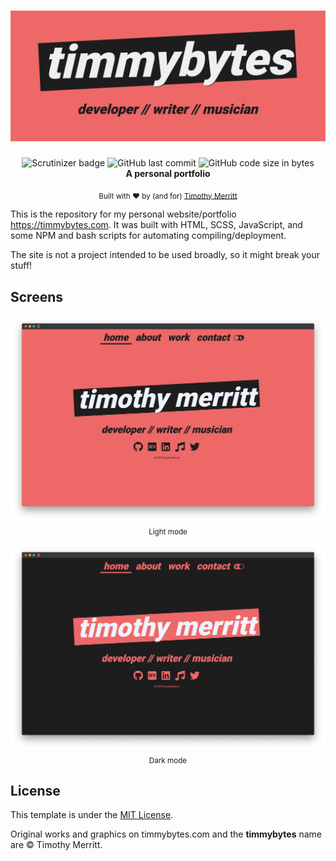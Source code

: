 <h1 align="center">
  <img src="./img/timmybytes-header-subtitle.png" alt="Timmybytes logo banner, which reads: timmybytes, developer, writer, musician" />
</h1>

<div align="center">
  <img src="https://scrutinizer-ci.com/g/timmybytes/timmybytes-website/badges/quality-score.png?b=main" alt="Scrutinizer badge" />
  <img alt="GitHub last commit" src="https://img.shields.io/github/last-commit/timmybytes/timmybytes-website">
  <img alt="GitHub code size in bytes" src="https://img.shields.io/github/languages/code-size/timmybytes/timmybytes-website">
</div>

<div align="center">
  <strong>A personal portfolio</strong>
</div>

<p align="center">
  <sub>Built with ❤︎ by (and for)
  <a href="https://timmybytes.com">Timothy Merritt</a>
</div>


This is the repository for my personal website/portfolio <https://timmybytes.com>. It was built with HTML, SCSS, JavaScript, and some NPM and bash scripts for automating compiling/deployment.

The site is not a project intended to be used broadly, so it might break your stuff!

## Screens

<p align="center">
  <img src="./img/timmybytes-screenshot-light.png" alt="Screenshot of timmybytes.com in light mode" />
  <sub>Light mode</sub>
</p>

<p align="center">
  <img src="./img/timmybytes-screenshot-dark.png" alt="Screenshot of timmybytes.com in dark mode" />
  <sub>Dark mode</sub>
</p>

## License

This template is under the [MIT License](./LICENSE).

Original works and graphics on timmybytes.com and the **timmybytes** name are © Timothy Merritt.

<!-- TODO:
- Conduct Accessibility review
- Fix footer not becoming visible
 -->
